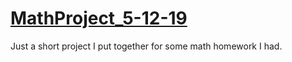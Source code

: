 # [MathProject_5-12-19](https://mamix-dev.github.io/MathProject_5-12-19/)
Just a short project I put together for some math homework I had.
